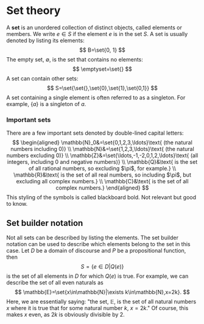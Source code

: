 # Set theory
A **set** is an unordered collection of distinct objects, called elements or members. We write $e\in S$ if the element $e$ is in the set $S$. A set is usually denoted by listing its elements: 
$$
B=\set{0, 1}
$$
The empty set, $\emptyset$, is the set that contains no elements: 
$$
\emptyset=\set{}
$$
A set can contain other sets: 
$$
S=\set{\set{},\set{0},\set{1},\set{0,1}}
$$
A set containing a single element is often referred to as a singleton. For example, $\{a\}$ is a singleton of $a$.
### Important sets
There are a few important sets denoted by double-lined capital letters:
$$
\begin{aligned}
\mathbb{N}_0&=\set{0,1,2,3,\ldots}\text{ (the natural numbers including 0)} \\
\mathbb{N}&=\set{1,2,3,\ldots}\text{ (the natural numbers excluding 0)} \\
\mathbb{Z}&=\set{\ldots,-1,-2,0,1,2,\ldots}\text{ (all integers, including 0 and negative numbers)} \\
\mathbb{Q}&\text{ is the set of all rational numbers, so excluding $\pi$, for example.} \\
\mathbb{R}&\text{ is the set of all real numbers, so including $\pi$, but excluding all complex numbers.} \\
\mathbb{C}&\text{ is the set of all complex numbers.}
\end{aligned}
$$
This styling of the symbols is called blackboard bold. Not relevant but good to know.
## Set builder notation
Not all sets can be described by listing the elements. The set builder notation can be used to describe which elements belong to the set in this case. Let $D$ be a domain of discourse and $P$ be a propositional function, then 
$$
S=\{e\in D|Q(e)\}
$$
is the set of all elements in $D$ for which $Q(e)$ is true. For example, we can describe the set of all even naturals as
$$
\mathbb{E}=\set{x\in\mathbb{N}|\exists k\in\mathbb{N},x=2k}.
$$
Here, we are essentially saying: "the set, $\mathbb{E}$, is the set of all natural numbers $x$ where it is true that for some natural number $k$, $x=2k$." Of course, this makes $x$ even, as $2k$ is obviously divisible by 2.